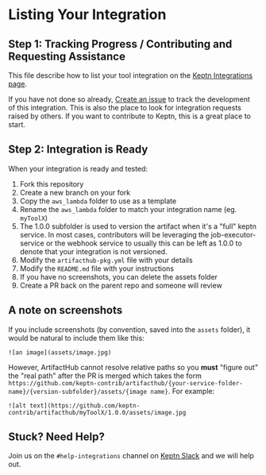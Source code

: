 # Listing Your Integration

## Step 1: Tracking Progress / Contributing and Requesting Assistance

This file describe how to list your tool integration on the [Keptn Integrations page](https://keptn.sh/docs/integrations/).

If you have not done so already, [Create an issue](https://github.com/keptn/integrations/issues/new?assignees=&labels=integrations&template=integration_template.yaml&title=%5Bintegration%5D+) to track the development of this integration. This is also the place to look for integration requests raised by others. If you want to contribute to Keptn, this is a great place to start.

## Step 2: Integration is Ready

When your integration is ready and tested:

1. Fork this repository
2. Create a new branch on your fork
3. Copy the `aws_lambda` folder to use as a template
4. Rename the `aws_lambda` folder to match your integration name (eg. `myToolX`)
5. The 1.0.0 subfolder is used to version the artifact when it's a "full" keptn service. In most cases, contributors will be leveraging the job-executor-service or the webhook service to usually this can be left as 1.0.0 to denote that your integration is not versioned.
6. Modify the `artifacthub-pkg.yml` file with your details
7. Modify the `README.md` file with your instructions
8. If you have no screenshots, you can delete the assets folder
9. Create a PR back on the parent repo and someone will review

## A note on screenshots

If you include screenshots (by convention, saved into the `assets` folder), it would be natural to include them like this:

```
![an image](assets/image.jpg)
```

However, ArtifactHub cannot resolve relative paths so you **must** "figure out" the "real path" after the PR is merged which takes the form `https://github.com/keptn-contrib/artifacthub/{your-service-folder-name}/{version-subfolder}/assets/{image name}`. For example:

```
![alt text](https://github.com/keptn-contrib/artifacthub/myToolX/1.0.0/assets/image.jpg
```

## Stuck? Need Help?

Join us on the `#help-integrations` channel on [Keptn Slack](https://slack.keptn.sh) and we will help out.